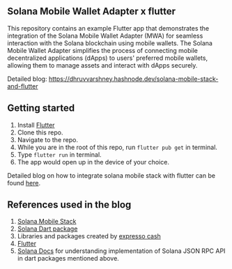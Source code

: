 ## Solana Mobile Wallet Adapter x flutter
This repository contains an example Flutter app that demonstrates the integration of the Solana Mobile Wallet Adapter (MWA) for seamless interaction with the Solana blockchain using mobile wallets. The Solana Mobile Wallet Adapter simplifies the process of connecting mobile decentralized applications (dApps) to users' preferred mobile wallets, allowing them to manage assets and interact with dApps securely.

Detailed blog: https://dhruvvarshney.hashnode.dev/solana-mobile-stack-and-flutter

## Getting started
1. Install [Flutter](https://docs.flutter.dev/get-started/install)
2. Clone this repo.
3. Navigate to the repo.
4. While you are in the root of this repo, run `flutter pub get` in terminal.
5. Type `flutter run` in terminal.
6. The app would open up in the device of your choice.
   
Detailed blog on how to integrate solana mobile stack with flutter can be found [here](https://dhruvvarshney.hashnode.dev/solana-mobile-stack-and-flutter).

## References used in the blog
1. [Solana Mobile Stack](https://docs.solanamobile.com/)
2. [Solana Dart package](https://pub.dev/packages/solana)
3. Libraries and packages created by [expresso cash](https://github.com/espresso-cash/espresso-cash-public/tree/master)
4. [Flutter](https://docs.flutter.dev/get-started/install)
5. [Solana Docs](https://docs.solana.com/api/http) for understanding implementation of Solana JSON RPC API in dart packages mentioned above.
